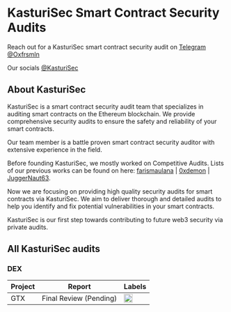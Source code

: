 # KasturiSec Smart Contract Security Audits

Reach out for a KasturiSec smart contract security audit on [Telegram @Oxfrsmln](https://t.me/Oxfrsmln)

Our socials [@KasturiSec](https://x.com/KasturiSec)

## About KasturiSec

KasturiSec is a smart contract security audit team that specializes in auditing smart contracts on the Ethereum blockchain.
We provide comprehensive security audits to ensure the safety and reliability of your smart contracts.

Our team member is a battle proven smart contract security auditor with extensive experience in the field.

Before founding KasturiSec, we mostly worked on Competitive Audits.
Lists of our previous works can be found on here: [farismaulana](https://audits.sherlock.xyz/watson/farismaulana) | [0xdemon](https://audits.sherlock.xyz/watson/0xdemon) | [JuggerNaut63](https://cantina.xyz/u/JuggerNaut63   ).

Now we are focusing on providing high quality security audits for smart contracts via KasturiSec.
We aim to deliver thorough and detailed audits to help you identify and fix potential vulnerabilities in your smart contracts.

KasturiSec is our first step towards contributing to future web3 security via private audits.

## All KasturiSec audits

### DEX

| Project           | Report                                                               | Labels                                                                                      |
| ----------------- | -------------------------------------------------------------------- | ------------------------------------------------------------------------------------------- |
| GTX               | Final Review (Pending)                                               | <img height="20" src="https://img.shields.io/badge/-Solidity-63698d?style=flat" />          |
